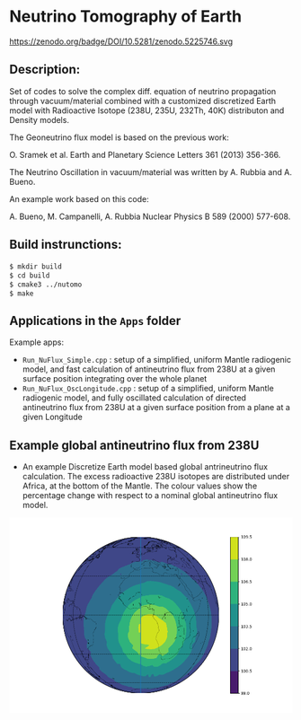 # Neutrino Tomography of Earth

https://zenodo.org/badge/DOI/10.5281/zenodo.5225746.svg

## Description:
Set of codes to solve the complex diff. equation of neutrino propagation through vacuum/material
combined with a customized discretized Earth model with Radioactive Isotope (238U, 235U, 232Th, 40K) distributon and Density models.

The Geoneutrino flux model is based on the previous work:

O. Sramek et al. Earth and Planetary Science Letters 361 (2013) 356-366.

The Neutrino Oscillation in vacuum/material was written by A. Rubbia and A. Bueno.

An example work based on this code: 

A. Bueno, M. Campanelli, A. Rubbia Nuclear Physics B 589 (2000) 577-608.


## Build instrunctions:
```
$ mkdir build
$ cd build
$ cmake3 ../nutomo
$ make
```

## Applications in the `Apps` folder

Example apps:
 * `Run_NuFlux_Simple.cpp` : setup of a simplified, uniform Mantle radiogenic model, and fast calculation of antineutrino flux from 238U at a given surface position integrating over the whole planet
 * `Run_NuFlux_OscLongitude.cpp` : setup of a simplified, uniform Mantle radiogenic model, and fully oscillated calculation of directed antineutrino flux from 238U at a given surface position from a plane at a given Longitude

## Example global antineutrino flux from 238U

* An example Discretize Earth model based global antrineutrino flux calculation. The excess radioactive 238U isotopes are distributed under Africa, at the bottom of the Mantle. The colour values show the percentage change with respect to a nominal global antineutrino flux model.

![Antineutrino flux from a U238 activity model](/Images/Antinu_FluxU238_dummy.png)
